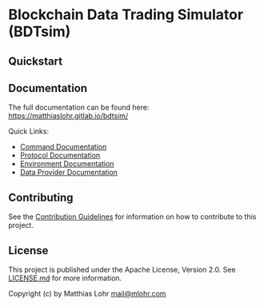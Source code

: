 # Blockchain Data Trading Simulator (BDTsim)

## Quickstart

## Documentation

The full documentation can be found here: https://matthiaslohr.gitlab.io/bdtsim/

Quick Links:

  * [Command Documentation](https://matthiaslohr.gitlab.io/bdtsim/commands/)
  * [Protocol Documentation](https://matthiaslohr.gitlab.io/bdtsim/protocols/)
  * [Environment Documentation](https://matthiaslohr.gitlab.io/bdtsim/environments/)
  * [Data Provider Documentation](https://matthiaslohr.gitlab.io/bdtsim/dataproviders/)


## Contributing

See the [Contribution Guidelines](CONTRIBUTING.md) for information on how to contribute to this project.


## License

This project is published under the Apache License, Version 2.0.
See [LICENSE.md](LICENSE.md) for more information.

Copyright (c) by Matthias Lohr <mail@mlohr.com>
